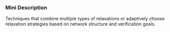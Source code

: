 ### Mini Description

Techniques that combine multiple types of relaxations or adaptively choose relaxation strategies based on network structure and verification goals.
